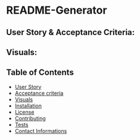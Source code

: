 # README-Generator

## User Story & Acceptance Criteria: 


## Visuals: 

  ## Table of Contents
  * [User Story]()
  * [Acceptance criteria]()
  * [Visuals]([!])
  * [Installation](#installation) 
  * [License](#license)
  * [Contributing](#contributing)
  * [Tests](#tests)
  * [Contact Informations](#contact)  



